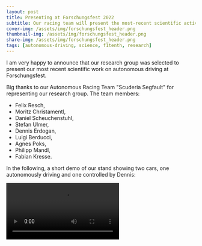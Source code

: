 ```yaml
---
layout: post
title: Presenting at Forschungsfest 2022
subtitle: Our racing team will present the most-recent scientific activities
cover-img: /assets/img/forschungsfest_header.png
thumbnail-img: /assets/img/forschungsfest_header.png
share-img: /assets/img/forschungsfest_header.png
tags: [autonomous-driving, science, f1tenth, research]
---
```


I am very happy to announce that our research group 
was selected to present our most recent scientific work 
on autonomous driving at Forschungsfest.

Big thanks to our Autonomous Racing Team "Scuderia Segfault" 
for representing our research group.
The team members: 
- Felix Resch, 
- Moritz Christamentl, 
- Daniel Scheuchenstuhl, 
- Stefan Ulmer, 
- Dennis Erdogan, 
- Luigi Berducci, 
- Agnes Poks, 
- Philipp Mandl, 
- Fabian Kresse.

In the following, a short demo of our stand showing two cars,
one autonomously driving and one controlled by Dennis:

![](../assets/videos/forschungsfest_demo.mp4)